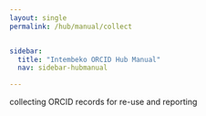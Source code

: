 ```yaml
---
layout: single
permalink: /hub/manual/collect


sidebar:
  title: "Intembeko ORCID Hub Manual"
  nav: sidebar-hubmanual

---
```




collecting ORCID records for re-use and reporting
